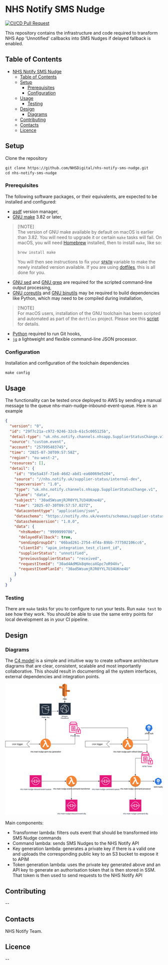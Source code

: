 # NHS Notify SMS Nudge

[![CI/CD Pull Request](https://github.com/NHSDigital/nhs-notify-sms-nudge/actions/workflows/cicd-1-pull-request.yaml/badge.svg)](https://github.com/NHSDigital/nhs-notify-sms-nudge/actions/workflows/cicd-1-pull-request.yaml)

This repository contains the infrastructure and code required to transform NHS App 'Unnotified' callbacks into SMS Nudges if delayed fallback is enabled.

## Table of Contents

- [NHS Notify SMS Nudge](#nhs-notify-sms-nudge)
  - [Table of Contents](#table-of-contents)
  - [Setup](#setup)
    - [Prerequisites](#prerequisites)
    - [Configuration](#configuration)
  - [Usage](#usage)
    - [Testing](#testing)
  - [Design](#design)
    - [Diagrams](#diagrams)
  - [Contributing](#contributing)
  - [Contacts](#contacts)
  - [Licence](#licence)

## Setup

Clone the repository

```shell
git clone https://github.com/NHSDigital/nhs-notify-sms-nudge.git
cd nhs-notify-sms-nudge
```

### Prerequisites

The following software packages, or their equivalents, are expected to be installed and configured:

- [asdf](https://asdf-vm.com/) version manager,
- [GNU make](https://www.gnu.org/software/make/) 3.82 or later,

> [!NOTE]<br>
> The version of GNU make available by default on macOS is earlier than 3.82. You will need to upgrade it or certain `make` tasks will fail. On macOS, you will need [Homebrew](https://brew.sh/) installed, then to install `make`, like so:
>
> ```shell
> brew install make
> ```
>
> You will then see instructions to fix your [`$PATH`](https://github.com/nhs-england-tools/dotfiles/blob/main/dot_path.tmpl) variable to make the newly installed version available. If you are using [dotfiles](https://github.com/nhs-england-tools/dotfiles), this is all done for you.

- [GNU sed](https://www.gnu.org/software/sed/) and [GNU grep](https://www.gnu.org/software/grep/) are required for the scripted command-line output processing,
- [GNU coreutils](https://www.gnu.org/software/coreutils/) and [GNU binutils](https://www.gnu.org/software/binutils/) may be required to build dependencies like Python, which may need to be compiled during installation,

> [!NOTE]<br>
> For macOS users, installation of the GNU toolchain has been scripted and automated as part of the `dotfiles` project. Please see this [script](https://github.com/nhs-england-tools/dotfiles/blob/main/assets/20-install-base-packages.macos.sh) for details.

- [Python](https://www.python.org/) required to run Git hooks,
- [`jq`](https://jqlang.github.io/jq/) a lightweight and flexible command-line JSON processor.

### Configuration

Installation and configuration of the toolchain dependencies

```shell
make config
```

## Usage

The functionality can be tested once deployed to AWS by sending a manual message to the queue nhs-main-nudge-inbound-event-queue. Here is an example

```json
{
  "version": "0",
  "id": "29f7c21a-c972-9246-32cb-61c5c005125b",
  "detail-type": "uk.nhs.notify.channels.nhsapp.SupplierStatusChange.v1",
  "source": "custom.event",
  "account": "257995483745",
  "time": "2025-07-30T09:57:58Z",
  "region": "eu-west-2",
  "resources": [],
  "detail": {
    "id": "95e5a43f-71e8-46d2-abd1-ea60069e5204",
    "source": "//nhs.notify.uk/supplier-status/internal-dev",
    "specversion": "1.0",
    "type": "uk.nhs.notify.channels.nhsapp.SupplierStatusChange.v1",
    "plane": "data",
    "subject": "30ad5WsumjRJR0YYL7U34UKne4U",
    "time": "2025-07-30T09:57:57.027Z",
    "datacontenttype": "application/json",
    "dataschema": "https://notify.nhs.uk/events/schemas/supplier-status/v1.json",
    "dataschemaversion": "1.0.0",
    "data": {
      "nhsNumber": "9999999786",
      "delayedFallback": true,
      "sendingGroupId": "66bad261-2754-4f4a-89bb-777502106cc6",
      "clientId": "apim_integration_test_client_id",
      "supplierStatus": "unnotified",
      "previousSupplierStatus": "received",
      "requestItemId": "30ad4AdMGk8qHecaXGpc7oR94Xv",
      "requestItemPlanId": "30ad5WsumjRJR0YYL7U34UKne4U"
    }
  }
}
```

### Testing

There are `make` tasks for you to configure to run your tests. Run `make test` to see how they work. You should be able to use the same entry points for local development as in your CI pipeline.

## Design

### Diagrams

The [C4 model](https://c4model.com/) is a simple and intuitive way to create software architecture diagrams that are clear, consistent, scalable and most importantly collaborative. This should result in documenting all the system interfaces, external dependencies and integration points.

![SMS Nudge](./docs/diagrams/SMS_Nudge.drawio.png)

Main components:

- Transformer lambda: filters outs event that should be transformed into SMS Nudge commands
- Command lambda: sends SMS Nudges to the NHS Notify API
- Key generation lambda: generates a private key if there is a valid one and uploads the corresponding public key to an S3 bucket to expose it to APIM
- Token generation lambda: uses the private key generated above and an API key to generate an authorisation token that is then stored in SSM. That token is then used to send requests to the NHS Notify API

## Contributing

--

## Contacts

NHS Notify Team.

## Licence

--
